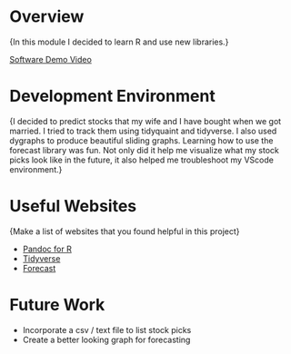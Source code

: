 # Overview

{In this module I decided to learn R and use new libraries.}

[Software Demo Video](http://youtube.link.goes.here)

# Development Environment

{I decided to predict stocks that my wife and I have bought when we got married. I tried to track them using tidyquaint and tidyverse. I also used dygraphs to produce beautiful sliding graphs. Learning how to use the forecast library was fun. Not only did it help me visualize what my stock picks look like in the future, it also helped me troubleshoot my VScode environment.}

# Useful Websites

{Make a list of websites that you found helpful in this project}

- [Pandoc for R](https://cran.r-project.org/web/packages/pandoc/index.html)
- [Tidyverse](https://www.tidyverse.org/packages/)
- [Forecast](https://cran.r-project.org/web/packages/forecast/index.html)

# Future Work

- Incorporate a csv / text file to list stock picks
- Create a better looking graph for forecasting